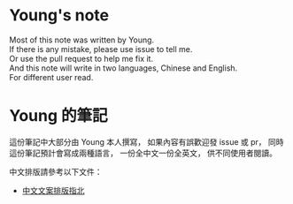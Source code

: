# Young's note

Most of this note was written by Young.  
If there is any mistake, please use issue to tell me.  
Or use the pull request to help me fix it.  
And this note will write in two languages, Chinese and English.  
For different user read.  

# Young 的筆記

這份筆記中大部分由 Young 本人撰寫，
如果內容有誤歡迎發 issue 或 pr，
同時這份筆記預計會寫成兩種語言，
一份全中文一份全英文，
供不同使用者閱讀。  

中文排版請參考以下文件：  

- [中文文案排版指北](https://github.com/sparanoid/chinese-copywriting-guidelines)